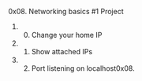 0x08. Networking basics #1 Project

1. 0. Change your home IP
2. 1. Show attached IPs
3. 2. Port listening on localhost0x08.
